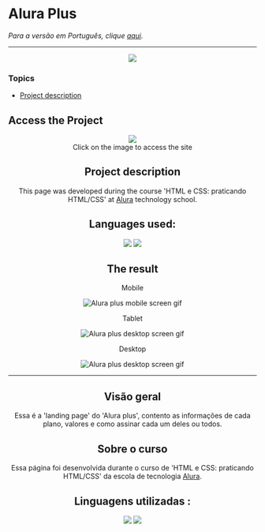 # Alura Plus

_Para a versão em Português, clique [aqui](#portuguese)._

<hr>

<p align="center">
  <img src="http://img.shields.io/static/v1?label=STATUS&message=UNDER%20CONSTRUCTION&color=yellow&style=for-the-badge"/> 
</p>

### Topics

- [Project description](#project-description)

## Access the Project

<div align='center'>
  <figure>
    <a href='https://bo83dev.github.io/alura-plus' target='_blank'>
      <img src='link da página'></a>
	  <figcaption>Click on the image to access the site</figcaption>
  </figure>


## Project description

This page was developed during the course 'HTML e CSS: praticando HTML/CSS' at [Alura](https://www.alura.com.br) technology school.

## Languages used:

<div>
  <img src="https://img.shields.io/badge/HTML5-E34F26?style=for-the-badge&logo=html5&logoColor=white">
  <img src="https://img.shields.io/badge/CSS3-1572B6?style=for-the-badge&logo=css3&logoColor=white">
</div>

## The result

Mobile

<img src="./src/alura-plus-mobile-screen.gif" alt="Alura plus mobile screen gif">

Tablet 

<img src="./src/alura-plus-tablet-screen.gif" alt="Alura plus desktop screen gif">

Desktop 

<img src="./src/alura-plus-desktop-screen.gif" alt="Alura plus desktop screen gif">

---

<div id="portuguese">

## Visão geral

Essa é a 'landing page' do 'Alura plus', contento as informações de cada plano, valores e como assinar cada um deles ou todos.
 
## Sobre o curso

Essa página foi desenvolvida durante o curso de 'HTML e CSS: praticando HTML/CSS' da escola de tecnologia [Alura](https://www.alura.com.br).
  
  
## Linguagens utilizadas :

  <div>
    <img src="https://img.shields.io/badge/HTML5-E34F26?style=for-the-badge&logo=html5&logoColor=white">
    <img src="https://img.shields.io/badge/CSS3-1572B6?style=for-the-badge&logo=css3&logoColor=white">
  </div>
</div>  
  
